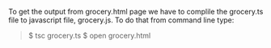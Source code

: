 To get the output from grocery.html page we have to complile the grocery.ts
file to javascript file, grocery.js. To do that from command line type:

> $ tsc grocery.ts
> $ open grocery.html
